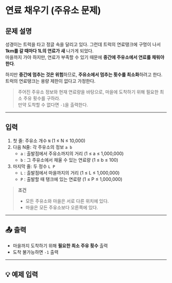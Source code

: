 # 연료 채우기 (주유소 문제)

## 문제 설명
성경이는 트럭을 타고 정글 속을 달리고 있다. 그런데 트럭의 연료탱크에 구멍이 나서 **1km를 갈 때마다 1L의 연료가 새** 나가게 되었다.  
마을까지 가야 하지만, 연료가 부족할 수 있기 때문에 **중간에 주유소에서 연료를 채워야 한다**.  

하지만 **중간에 멈추는 것은 위험**하므로, **주유소에서 멈추는 횟수를 최소화**하려고 한다.  
트럭의 연료탱크는 용량 제한이 없다고 가정한다.  

> 주어진 주유소 정보와 현재 연료량을 바탕으로, 마을에 도착하기 위해 필요한 최소 주유 횟수를 구하라.  
> 만약 도착할 수 없다면 `-1`을 출력한다.

---

## 입력
1. 첫 줄: 주유소 개수 `N` (1 ≤ N ≤ 10,000)  
2. 다음 N줄: 각 주유소의 정보 `a b`
   - `a` : 출발점에서 주유소까지의 거리 (1 ≤ a ≤ 1,000,000)
   - `b` : 그 주유소에서 채울 수 있는 연료량 (1 ≤ b ≤ 100)
3. 마지막 줄: 두 정수 `L P`
   - `L` : 출발점에서 마을까지의 거리 (1 ≤ L ≤ 1,000,000)
   - `P` : 출발할 때 탱크에 있는 연료량 (1 ≤ P ≤ 1,000,000)

> **조건**  
> - 모든 주유소와 마을은 서로 다른 위치에 있다.  
> - 마을은 모든 주유소보다 오른쪽에 있다.

---

## 📤 출력
- 마을까지 도착하기 위해 **필요한 최소 주유 횟수** 출력  
- 도착 불가능하면 `-1` 출력

---

## 💡 예제 입력
